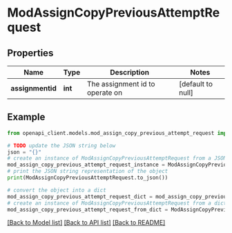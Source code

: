# ModAssignCopyPreviousAttemptRequest


## Properties

Name | Type | Description | Notes
------------ | ------------- | ------------- | -------------
**assignmentid** | **int** | The assignment id to operate on | [default to null]

## Example

```python
from openapi_client.models.mod_assign_copy_previous_attempt_request import ModAssignCopyPreviousAttemptRequest

# TODO update the JSON string below
json = "{}"
# create an instance of ModAssignCopyPreviousAttemptRequest from a JSON string
mod_assign_copy_previous_attempt_request_instance = ModAssignCopyPreviousAttemptRequest.from_json(json)
# print the JSON string representation of the object
print(ModAssignCopyPreviousAttemptRequest.to_json())

# convert the object into a dict
mod_assign_copy_previous_attempt_request_dict = mod_assign_copy_previous_attempt_request_instance.to_dict()
# create an instance of ModAssignCopyPreviousAttemptRequest from a dict
mod_assign_copy_previous_attempt_request_from_dict = ModAssignCopyPreviousAttemptRequest.from_dict(mod_assign_copy_previous_attempt_request_dict)
```
[[Back to Model list]](../README.md#documentation-for-models) [[Back to API list]](../README.md#documentation-for-api-endpoints) [[Back to README]](../README.md)



